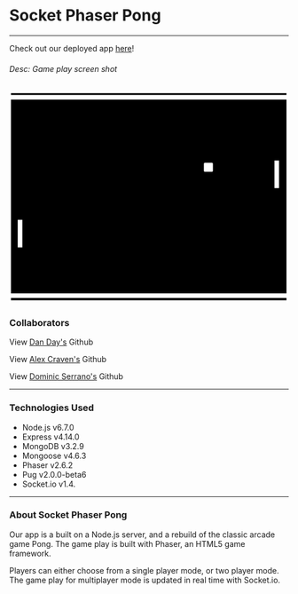 # Socket Phaser Pong
---
Check out our deployed app [here](socket-phaser-pong.herokuapp.com)!

###### Desc: Game play screen shot
![Screen Shot of Single Player game](./screenshot1.png)

### Collaborators
View [Dan Day's](https://github.com/danrday) Github


View [Alex Craven's](https://github.com/wacraven) Github


View [Dominic Serrano's](https://github.com/DominicSerranoC14) Github

---
### Technologies Used

- Node.js v6.7.0
- Express v4.14.0
- MongoDB v3.2.9
- Mongoose v4.6.3
- Phaser v2.6.2
- Pug v2.0.0-beta6
- Socket.io v1.4.

---
### About Socket Phaser Pong

Our app is a built on a Node.js server, and a rebuild of the classic arcade game Pong.
The game play is built with Phaser, an HTML5 game framework.

Players can either choose from a single player mode, or two player mode. The game play for multiplayer mode is updated in real time with Socket.io.

